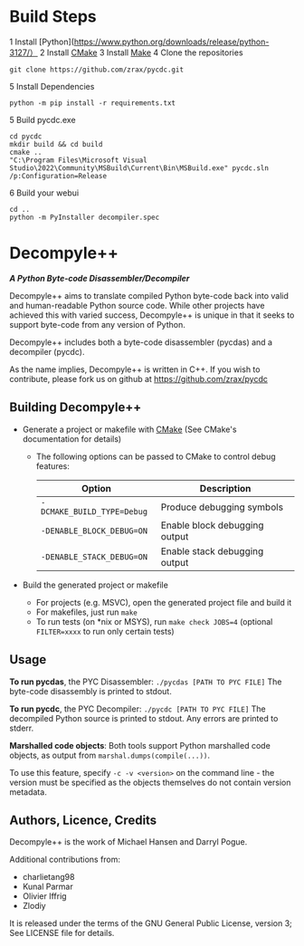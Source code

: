 # Build Steps
1 Install [Python](https://www.python.org/downloads/release/python-3127/）
2 Install [CMake](https://cmake.org/download/)
3 Install [Make](https://blog.csdn.net/weixin_41896770/article/details/131262178?ops_request_misc=%257B%2522request%255Fid%2522%253A%252224C61B1D-5EF3-439D-9603-3C31BA8BD42F%2522%252C%2522scm%2522%253A%252220140713.130102334..%2522%257D&request_id=24C61B1D-5EF3-439D-9603-3C31BA8BD42F&biz_id=0&utm_medium=distribute.pc_search_result.none-task-blog-2~all~sobaiduend~default-2-131262178-null-null.142^v100^pc_search_result_base9&utm_term=make%20windows)
4 Clone the repositories
```
git clone https://github.com/zrax/pycdc.git
```
5 Install Dependencies
```
python -m pip install -r requirements.txt
```
5 Build pycdc.exe
```
cd pycdc
mkdir build && cd build
cmake ..
"C:\Program Files\Microsoft Visual Studio\2022\Community\MSBuild\Current\Bin\MSBuild.exe" pycdc.sln /p:Configuration=Release
```
6 Build your webui
```
cd ..
python -m PyInstaller decompiler.spec
```

# Decompyle++ 
***A Python Byte-code Disassembler/Decompiler***

Decompyle++ aims to translate compiled Python byte-code back into valid
and human-readable Python source code. While other projects have achieved
this with varied success, Decompyle++ is unique in that it seeks to
support byte-code from any version of Python.

Decompyle++ includes both a byte-code disassembler (pycdas) and a 
decompiler (pycdc).

As the name implies, Decompyle++ is written in C++.
If you wish to contribute, please fork us on github at 
https://github.com/zrax/pycdc

## Building Decompyle++
* Generate a project or makefile with [CMake](http://www.cmake.org) (See CMake's documentation for details)
  * The following options can be passed to CMake to control debug features:

    | Option | Description |
    | --- | --- |
    | `-DCMAKE_BUILD_TYPE=Debug` | Produce debugging symbols |
    | `-DENABLE_BLOCK_DEBUG=ON` | Enable block debugging output |
    | `-DENABLE_STACK_DEBUG=ON` | Enable stack debugging output |

* Build the generated project or makefile
  * For projects (e.g. MSVC), open the generated project file and build it
  * For makefiles, just run `make`
  * To run tests (on \*nix or MSYS), run `make check JOBS=4` (optional
    `FILTER=xxxx` to run only certain tests)

## Usage
**To run pycdas**, the PYC Disassembler:
`./pycdas [PATH TO PYC FILE]`
The byte-code disassembly is printed to stdout.

**To run pycdc**, the PYC Decompiler: 
`./pycdc [PATH TO PYC FILE]`
The decompiled Python source is printed to stdout.
Any errors are printed to stderr.

**Marshalled code objects**:
Both tools support Python marshalled code objects, as output from `marshal.dumps(compile(...))`.

To use this feature, specify `-c -v <version>` on the command line - the version must be specified as the objects themselves do not contain version metadata.

## Authors, Licence, Credits
Decompyle++ is the work of Michael Hansen and Darryl Pogue.

Additional contributions from:
* charlietang98
* Kunal Parmar
* Olivier Iffrig
* Zlodiy

It is released under the terms of the GNU General Public License, version 3;
See LICENSE file for details.
